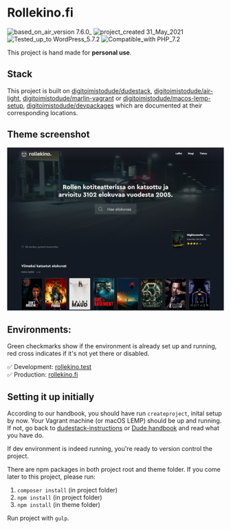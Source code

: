 # Rollekino.fi
![based_on_air_version 7.6.0_](https://img.shields.io/badge/based_on_air_version-7.6.0_-brightgreen.svg?style=flat-square) ![project_created 31_May_2021](https://img.shields.io/badge/project_created-31_May_2021-blue.svg?style=flat-square) ![Tested_up_to WordPress_5.7.2](https://img.shields.io/badge/Tested_up_to-WordPress_5.7.2-blue.svg?style=flat-square) ![Compatible_with PHP_7.2](https://img.shields.io/badge/Compatible_with-PHP_7.2-green.svg?style=flat-square)

This project is hand made for **personal use**.

## Stack

This project is built on [digitoimistodude/dudestack](https://github.com/digitoimistodude/dudestack), [digitoimistodude/air-light](https://github.com/digitoimistodude/air-light), [digitoimistodude/marlin-vagrant](https://github.com/digitoimistodude/marlin-vagrant) or [digitoimistodude/macos-lemp-setup](https://github.com/digitoimistodude/macos-lemp-setup), [digitoimistodude/devpackages](https://github.com/digitoimistodude/devpackages) which are documented at their corresponding locations.
## Theme screenshot

![Screenshot](/content/themes/rollekino/screenshot.png?raw=true "Screenshot")

## Environments:

Green checkmarks show if the environment is already set up and running, red cross indicates if it's not yet there or disabled.

✅  Development: [rollekino.test](http://rollekino.test)<br>
✅  Production: [rollekino.fi](https://rollekino.fi/)

## Setting it up initially

According to our handbook, you should have run `createproject`, inital setup by now. Your Vagrant machine (or macOS LEMP) should be up and running. If not, go back to [dudestack-instructions](https://github.com/digitoimistodude/dudestack-instructions) or [Dude handbook](https://handbook.dude.fi/wordpress-kehitys/projektin-aloitus) and read what you have do.

If dev environment is indeed running, you're ready to version control the project.

There are npm packages in both project root and theme folder. If you come later to this project, please run:

1. `composer install` (in project folder)
2. `npm install` (in project folder)
2. `npm install` (in theme folder)

Run project with `gulp`.

